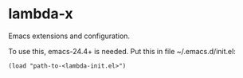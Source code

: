 lambda-x
========

Emacs extensions and configuration.

To use this, emacs-24.4+ is needed. Put this in file ~/.emacs.d/init.el:

    (load "path-to-<lambda-init.el>")
